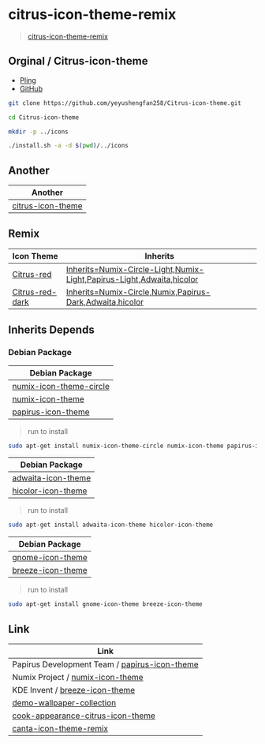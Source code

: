 

# citrus-icon-theme-remix

> [citrus-icon-theme-remix](https://samwhelp.github.io/citrus-icon-theme-remix/)




## Orginal / Citrus-icon-theme

* [Pling](https://www.pling.com/p/1334044)
* [GitHub](https://github.com/yeyushengfan258/Citrus-icon-theme)

``` sh
git clone https://github.com/yeyushengfan258/Citrus-icon-theme.git

cd Citrus-icon-theme

mkdir -p ../icons

./install.sh -a -d $(pwd)/../icons
```




## Another

| Another |
| ------- |
| [citrus-icon-theme](https://github.com/zayronxio/citrus-byzayron) |




## Remix

| Icon Theme | Inherits |
| ---------- | -------- |
| [Citrus-red](https://github.com/samwhelp/citrus-icon-theme-remix/tree/main/icons/Citrus-red) | [Inherits=Numix-Circle-Light,Numix-Light,Papirus-Light,Adwaita,hicolor](https://github.com/samwhelp/citrus-icon-theme-remix/blob/main/icons/Citrus-red/index.theme#L4) |
| [Citrus-red-dark](https://github.com/samwhelp/citrus-icon-theme-remix/tree/main/icons/Citrus-red-dark) | [Inherits=Numix-Circle,Numix,Papirus-Dark,Adwaita,hicolor](https://github.com/samwhelp/citrus-icon-theme-remix/blob/main/icons/Citrus-red-dark/index.theme#L4) |




## Inherits Depends


### Debian Package

| Debian Package |
| -------------- |
| [numix-icon-theme-circle](https://packages.debian.org/stable/numix-icon-theme-circle) |
| [numix-icon-theme](https://packages.debian.org/stable/numix-icon-theme) |
| [papirus-icon-theme](https://packages.debian.org/stable/papirus-icon-theme) |


> run to install

``` sh
sudo apt-get install numix-icon-theme-circle numix-icon-theme papirus-icon-theme
```


| Debian Package |
| -------------- |
| [adwaita-icon-theme](https://packages.debian.org/stable/adwaita-icon-theme) |
| [hicolor-icon-theme](https://packages.debian.org/stable/hicolor-icon-theme) |


> run to install

``` sh
sudo apt-get install adwaita-icon-theme hicolor-icon-theme
```


| Debian Package |
| -------------- |
| [gnome-icon-theme](https://packages.debian.org/stable/gnome-icon-theme) |
| [breeze-icon-theme](https://packages.debian.org/stable/breeze-icon-theme) |


> run to install

``` sh
sudo apt-get install gnome-icon-theme breeze-icon-theme
```




## Link

| Link |
| --- |
| Papirus Development Team / [papirus-icon-theme](https://github.com/PapirusDevelopmentTeam/papirus-icon-theme) |
| Numix Project / [numix-icon-theme](https://github.com/numixproject/numix-icon-theme) |
| KDE Invent / [breeze-icon-theme](https://invent.kde.org/frameworks/breeze-icons) |
| [demo-wallpaper-collection](https://github.com/samwhelp/demo-create-debian-package/tree/main/demo/wallpaper-collection/wallpaper-collection/demo-wallpaper-collection) |
| [cook-appearance-citrus-icon-theme](https://github.com/samwhelp/deb-recipe/tree/main/recipe/cook-appearance-citrus-icon-theme/cook-appearance-citrus-icon-theme) |
| [canta-icon-theme-remix](https://github.com/samwhelp/canta-icon-theme-remix) |
